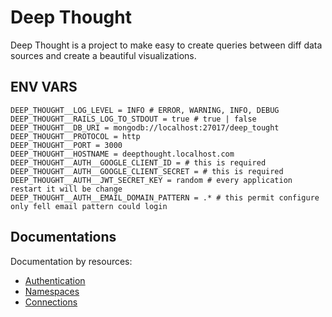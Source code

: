 # Deep Thought

Deep Thought is a project to make easy to create queries between diff data sources and create a beautiful visualizations.

## ENV VARS

    DEEP_THOUGHT__LOG_LEVEL = INFO # ERROR, WARNING, INFO, DEBUG
    DEEP_THOUGHT__RAILS_LOG_TO_STDOUT = true # true | false
    DEEP_THOUGHT__DB_URI = mongodb://localhost:27017/deep_tought
    DEEP_THOUGHT__PROTOCOL = http
    DEEP_THOUGHT__PORT = 3000
    DEEP_THOUGHT__HOSTNAME = deepthought.localhost.com
    DEEP_THOUGHT__AUTH__GOOGLE_CLIENT_ID = # this is required
    DEEP_THOUGHT__AUTH__GOOGLE_CLIENT_SECRET = # this is required
    DEEP_THOUGHT__AUTH__JWT_SECRET_KEY = random # every application restart it will be change
    DEEP_THOUGHT__AUTH__EMAIL_DOMAIN_PATTERN = .* # this permit configure only fell email pattern could login

## Documentations

Documentation by resources:

* [Authentication](docs/authentication.md)
* [Namespaces](docs/namespaces.md)
* [Connections](docs/connections.md)
